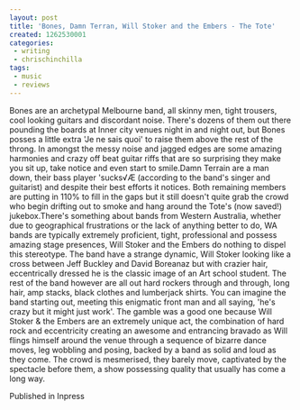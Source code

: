 ```yaml
---
layout: post
title: 'Bones, Damn Terran, Will Stoker and the Embers - The Tote'
created: 1262530001
categories:
 - writing
 - chrischinchilla
tags: 
 - music 
 - reviews
---
```


Bones are an archetypal Melbourne band, all skinny men, tight trousers, cool looking guitars and discordant noise. There's dozens of them out there pounding the boards at Inner city venues night in and night out, but Bones posses a little extra 'Je ne sais quoi' to raise them above the rest of the throng. In amongst the messy noise and jagged edges are some amazing harmonies and crazy off beat guitar riffs that are so surprising they make you sit up, take notice and even start to smile.Damn Terrain are a man down, their bass player 'sucks√Æ (according to the band's singer and guitarist) and despite their best efforts it notices. Both remaining members are putting in 110% to fill in the gaps but it still doesn't quite grab the crowd who begin drifting out to smoke and hang around the Tote's (now saved!) jukebox.There's something about bands from Western Australia, whether due to geographical frustrations or the lack of anything better to do, WA bands are typically extremely proficient, tight, professional and possess amazing stage presences, Will Stoker and the Embers do nothing to dispel this stereotype. The band have a strange dynamic, Will Stoker looking like a cross between Jeff Buckley and David Boreanaz but with crazier hair, eccentrically dressed he is the classic image of an Art school student. The rest of the band however are all out hard rockers through and through, long hair, amp stacks, black clothes and lumberjack shirts. You can imagine the band starting out, meeting this enigmatic front man and all saying, 'he's crazy but it might just work'. The gamble was a good one because Will Stoker & the Embers are an extremely unique act, the combination of hard rock and eccentricity creating an awesome and entrancing bravado as Will flings himself around the venue through a sequence of bizarre dance moves, leg wobbling and posing, backed by a band as solid and loud as they come. The crowd is mesmerised, they barely move, captivated by the spectacle before them, a show possessing quality that usually has come a long way.

Published in Inpress
